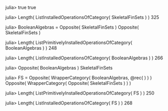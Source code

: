 

julia> true
true

julia> Length( ListInstalledOperationsOfCategory( SkeletalFinSets ) )
325

julia> BooleanAlgebras = Opposite( SkeletalFinSets )
Opposite( SkeletalFinSets )

julia> Length( ListPrimitivelyInstalledOperationsOfCategory( BooleanAlgebras ) )
248

julia> Length( ListInstalledOperationsOfCategory( BooleanAlgebras ) )
266

julia> Opposite( BooleanAlgebras )
SkeletalFinSets

julia> FS = Opposite( WrapperCategory( BooleanAlgebras, @rec( ) ) )
Opposite( WrapperCategory( Opposite( SkeletalFinSets ) ) )

julia> Length( ListPrimitivelyInstalledOperationsOfCategory( FS ) )
250

julia> Length( ListInstalledOperationsOfCategory( FS ) )
268

